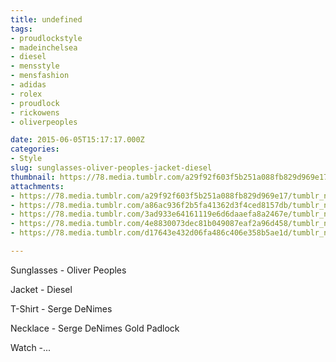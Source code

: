 ```yaml
---
title: undefined
tags:
- proudlockstyle
- madeinchelsea
- diesel
- mensstyle
- mensfashion
- adidas
- rolex
- proudlock
- rickowens
- oliverpeoples

date: 2015-06-05T15:17:17.000Z
categories:
- Style
slug: sunglasses-oliver-peoples-jacket-diesel
thumbnail: https://78.media.tumblr.com/a29f92f603f5b251a088fb829d969e17/tumblr_nph94toHDd1rhrm24o5_1280.jpg
attachments:
- https://78.media.tumblr.com/a29f92f603f5b251a088fb829d969e17/tumblr_nph94toHDd1rhrm24o5_1280.jpg
- https://78.media.tumblr.com/a86ac936f2b5fa41362d3f4ced8157db/tumblr_nph94toHDd1rhrm24o1_1280.jpg
- https://78.media.tumblr.com/3ad933e64161119e6d6daaefa8a2467e/tumblr_nph94toHDd1rhrm24o2_1280.jpg
- https://78.media.tumblr.com/4e8830073dec81b049087eaf2a96d458/tumblr_nph94toHDd1rhrm24o4_1280.jpg
- https://78.media.tumblr.com/d17643e432d06fa486c406e358b5ae1d/tumblr_nph94toHDd1rhrm24o3_1280.jpg

---
```


Sunglasses - Oliver Peoples 

 Jacket - Diesel 

 T-Shirt - Serge DeNimes  

 Necklace -  Serge DeNimes Gold Padlock

 Watch -...
